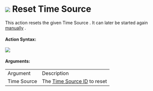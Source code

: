 #  ![](https://gms.magecorn.com/Manual/assets/Images/Scripting_Reference/Drag_And_Drop/Reference/Time_Sources/Action_Icons/Reset_Time_Source.png) Reset Time Source

This action resets the given Time Source . It can later be started again
[manually](Start_Time_Source) .

#### Action Syntax:

  
![](https://gms.magecorn.com/Manual/assets/Images/Scripting_Reference/Drag_And_Drop/Reference/Time_Sources/Action_Syntax/Reset_TS.png)  

#### Arguments:

|             |                                                                                                                   |
|-------------|-------------------------------------------------------------------------------------------------------------------|
| Argument    | Description                                                                                                       |
| Time Source | The [Time Source ID](../../../../GameMaker_Language/GML_Reference/Time_Sources/time_source_create) to reset   |
